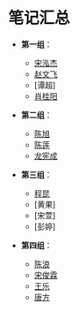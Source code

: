 # 笔记汇总

* **第一组**：
    * [宋泓杰](https://songhhhj.gitee.io/)
    * [赵文飞](http://qqfff.gitee.io/c-language/)
    * [谭超]
    * [肖桂阳]( http://xasdlanksda.gitee.io/xiao-guiyang)

* **第二组**：
    * [陈旭](https://gitee.com/xaiocjajva/user_code)
    * [陈莲](https://gitee.com/cldajia/learning)
    * [龙宪成](https://gitee.com/hilton-chongqing-hotel-g_0/lxc)

* **第三组**：
    * [程昆](https://gitee.com/clmsck/test/blob/master/ck.html)
    * [黄果]
    * [宋萱]
    * [彭婷]

* **第四组**：
    * [陈浪](https://gitee.com/safgw/note/blob/master/cl.md)
    * [宋俊霖](https://gitee.com/safgw/note/tree/master/sjl)
    * [王乐](https://gitee.com/safgw/note/blob/master/wl.md)
    * [唐方](https://gitee.com/safgw/note/blob/master/%E7%AC%94%E8%AE%B0.md)